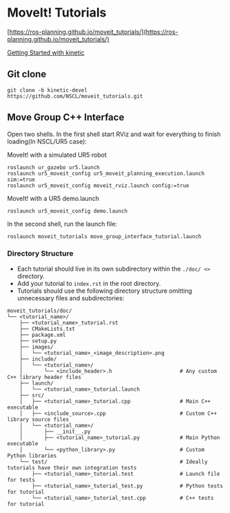 # MoveIt! Tutorials

[https://ros-planning.github.io/moveit_tutorials/](https://ros-planning.github.io/moveit_tutorials/)

[Getting Started with kinetic](http://docs.ros.org/kinetic/api/moveit_tutorials/html/doc/getting_started/getting_started.html)



## Git clone 
```
git clone -b kinetic-devel https://github.com/NSCL/moveit_tutorials.git
```

## Move Group C++ Interface
Open two shells. In the first shell start RViz and wait for everything to finish loading(In NSCL/UR5 case):

MoveIt! with a simulated UR5 robot 
```
roslaunch ur_gazebo ur5.launch
roslaunch ur5_moveit_config ur5_moveit_planning_execution.launch sim:=true
roslaunch ur5_moveit_config moveit_rviz.launch config:=true
```
MoveIt! with a UR5 demo.launch
```
roslaunch ur5_moveit_config demo.launch 
```

In the second shell, run the launch file:
```
roslaunch moveit_tutorials move_group_interface_tutorial.launch
```



### Directory Structure

* Each tutorial should live in its own subdirectory within the `./doc/ <>` directory.
* Add your tutorial to `index.rst` in the root directory.
* Tutorials should use the following directory structure omitting unnecessary files and subdirectories:

```
moveit_tutorials/doc/
└── <tutorial_name>/
    ├── <tutorial_name>_tutorial.rst
    ├── CMakeLists.txt
    ├── package.xml
    ├── setup.py
    ├── images/
    │   └── <tutorial_name>_<image_description>.png
    ├── include/
    │   └── <tutorial_name>/
    │       └── <include_header>.h                      # Any custom C++ library header files
    ├── launch/
    │   └── <tutorial_name>_tutorial.launch
    ├── src/
    │   ├── <tutorial_name>_tutorial.cpp                # Main C++ executable
    │   ├── <include_source>.cpp                        # Custom C++ library source files
    │   └── <tutorial_name>/
    │       ├── __init__.py
    │       ├── <tutorial_name>_tutorial.py             # Main Python executable
    │       └── <python_library>.py                     # Custom Python libraries
    └── test/                                           # Ideally tutorials have their own integration tests
        ├── <tutorial_name>_tutorial.test               # Launch file for tests
        ├── <tutorial_name>_tutorial_test.py            # Python tests for tutorial
        └── <tutorial_name>_tutorial_test.cpp           # C++ tests for tutorial
```
